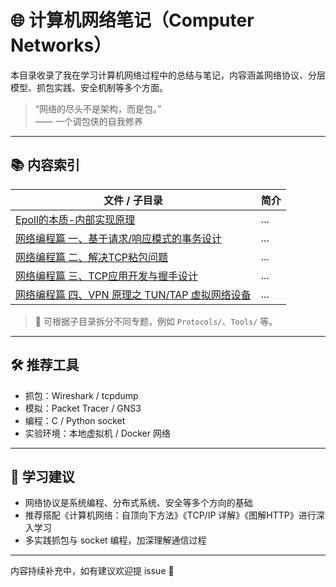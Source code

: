 # 🌐 计算机网络笔记（Computer Networks）

本目录收录了我在学习计算机网络过程中的总结与笔记，内容涵盖网络协议、分层模型、抓包实践、安全机制等多个方面。

> “网络的尽头不是架构，而是包。”  
> —— 一个调包侠的自我修养

---

## 📚 内容索引

| 文件 / 子目录 | 简介 |
|----------------|------|
| [Epoll的本质-内部实现原理](./2025-06-14-1749892655/index.md)                      | ... |
| [网络编程篇 一、基于请求/响应模式的事务设计](./2025-06-29-1751167713/index.md)      | ... |
| [网络编程篇 二、解决TCP粘包问题](./2025-06-29-1751167740/index.md)                 | ... |
| [网络编程篇 三、TCP应用开发与握手设计](./2025-06-29-1751167757/index.md)           | ... |
| [网络编程篇 四、VPN 原理之 TUN/TAP 虚拟网络设备](./2025-06-29-1751167770/index.md) | ... |

> 📌 可根据子目录拆分不同专题，例如 `Protocols/`、`Tools/` 等。

---

## 🛠️ 推荐工具

- 抓包：Wireshark / tcpdump
- 模拟：Packet Tracer / GNS3
- 编程：C / Python socket
- 实验环境：本地虚拟机 / Docker 网络

---

## 🧭 学习建议

- 网络协议是系统编程、分布式系统、安全等多个方向的基础
- 推荐搭配《计算机网络：自顶向下方法》《TCP/IP 详解》《图解HTTP》进行深入学习
- 多实践抓包与 socket 编程，加深理解通信过程

---

内容持续补充中，如有建议欢迎提 issue 🙌
